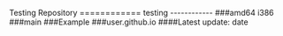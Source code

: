 Testing Repository
============ testing
------------ ###amd64 i386
###main
###Example
###user.github.io
####Latest update: date




